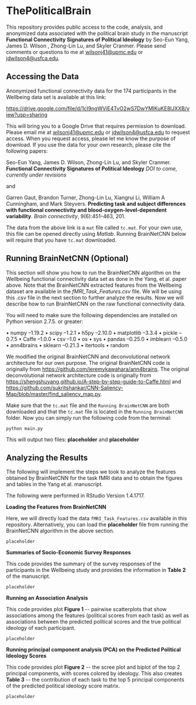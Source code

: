 # ThePoliticalBrain
This repository provides public access to the code, analysis, and anonymized data associated with the political brain study in the manuscript **Functional Connectivity Signatures of Political Ideology** by Seo-Eun Yang, James D. Wilson , Zhong-Lin Lu, and Skyler Cranmer. Please send comments or questions to me at wilsonj41@upmc.edu or jdwilson4@usfca.edu.


## Accessing the Data 

Anonymized functional connectivity data for the 174 participants in the Wellbeing data set is available at this link: 

https://drive.google.com/file/d/1cI9ngWViE4TvO2wS7DwYMIKuKE8lJXXB/view?usp=sharing 

This will bring you to a Google Drive that requires permission to download. Please email me at wilsonj41@upmc.edu or jdwilson4@usfca.edu to request access. When you request access, please let me know the purpose of download. If you use the data for your own research, please cite the following papers: 

Seo-Eun Yang, James D. Wilson, Zhong-Lin Lu, and Skyler Cranmer. **Functional Connectivity Signatures of Political Ideology** *DOI to come, currently under revisions*

and

Garren Gaut, Brandon Turner, Zhong-Lin Lu, Xiangrui Li, William A Cunningham, and Mark Steyvers. **Predicting task and subject differences with functional connectivity and blood-oxygen-level-dependent variability**. *Brain
connectivity*, 9(6):451–463, 201. 

The data from the above link is a `mat` file called `tc.mat`. For your own use, this file can be opened directly using *Matlab*. Running BrainNetCNN below will require that you have `tc.mat` downloaded.

## Running BrainNetCNN (Optional)

This section will show you how to run the BrainNetCNN algorithm on the Wellbeing functional connectivity data set as done in the Yang, et al. paper above. Note that the BrainNetCNN extracted features from the Wellbeing dataset are available in the *fMRI_Task_Features.csv* file. We will be using this .csv file in the next section to further analyze the results. Now we will describe how to run BrainNetCNN on the raw functional connectivity data.

You will need to make sure the following dependencies are installed on Python version 2.7.5. or greater:

• numpy –1.19.2
• scipy –1.2.1
• h5py –2.10.0
• matplotlib –3.3.4 
• pickle –0.7.5
• Caffe –1.0.0 
• csv –1.0
• os
• sys
• pandas –0.25.0 
• imblearn –0.5.0 
• ann4brains
• sklearn –0.21.3 
• itertools
• random

We modified the original BrainNetCNN and deconvolutional network architecture for our own purpose. The original BrainNetCNN code is originally from https://github.com/jeremykawahara/ann4brains. The original deconvolutional network architecture code is originally from https://shengshuyang.github.io/A-step-by-step-guide-to-Caffe.html and https://github.com/sukritshankar/CNN-Saliency-Map/blob/master/find_saliency_map.py.

Make sure that the `tc.mat` file and the `Running BrainNetCNN` are both downloaded and that the `tc.mat` file is located in the `Running BrainNetCNN` folder. Now you can simply run the following code from the terminal:

``` 
python main.py
```

This will output two files: **placeholder** and **placeholder** 


## Analyzing the Results

The following will implement the steps we took to analyze the features obtained by BrainNetCNN for the task fMRI data and to obtain the figures and tables in the Yang et al. manuscript.

The following were performed in RStudio Version 1.4.1717. 

**Loading the Features from BrainNetCNN** 

Here, we will directly load the data `fMRI_Task_Features.csv` available in this repository. Alternatively, you can load the **placeholder** file from running the BrainNetCNN algorithm in the above section.

```
placeholder
```

**Summaries of Socio-Economic Survey Responses**

This code provides the summary of the survey responses of the participants in the Wellbeing study and provides the information in **Table 2** of the manuscript.

```
placeholder
```


**Running an Association Analysis**

This code provides plot **Figure 1** -- pairwise scatterplots that show associations among the features (political scores from each task) as well as associations between the predicted political scores and the true political ideology of each participant.

``` 
placeholder
```

**Running principal component analysis (PCA) on the Predicted Political Ideology Scores**

This code provides plot **Figure 2** -- the scree plot and biplot of the top 2 principal components, with scores colored by ideology. This also creates **Table 3** -- the contribution of each task to the top 5 principal components of the predicted political ideology score matrix.

```
placeholder
```


